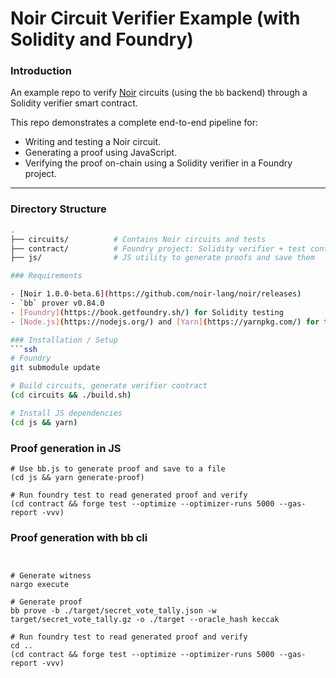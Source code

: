 # Noir Circuit Verifier Example (with Solidity and Foundry)

### Introduction

An example repo to verify [Noir](https://noir-lang.org) circuits (using the `bb` backend) through a Solidity verifier smart contract.

This repo demonstrates a complete end-to-end pipeline for:
- Writing and testing a Noir circuit.
- Generating a proof using JavaScript.
- Verifying the proof on-chain using a Solidity verifier in a Foundry project.

---

### Directory Structure

```bash
.
├── circuits/          # Contains Noir circuits and tests
├── contract/          # Foundry project: Solidity verifier + test contract
├── js/                # JS utility to generate proofs and save them

### Requirements

- [Noir 1.0.0-beta.6](https://github.com/noir-lang/noir/releases)
- `bb` prover v0.84.0
- [Foundry](https://book.getfoundry.sh/) for Solidity testing
- [Node.js](https://nodejs.org/) and [Yarn](https://yarnpkg.com/) for the JavaScript tooling

### Installation / Setup
```ssh
# Foundry
git submodule update

# Build circuits, generate verifier contract
(cd circuits && ./build.sh)

# Install JS dependencies
(cd js && yarn)

```

### Proof generation in JS


```ssh
# Use bb.js to generate proof and save to a file
(cd js && yarn generate-proof)

# Run foundry test to read generated proof and verify
(cd contract && forge test --optimize --optimizer-runs 5000 --gas-report -vvv)

```

### Proof generation with bb cli

```ssh


# Generate witness
nargo execute

# Generate proof
bb prove -b ./target/secret_vote_tally.json -w target/secret_vote_tally.gz -o ./target --oracle_hash keccak

# Run foundry test to read generated proof and verify
cd ..
(cd contract && forge test --optimize --optimizer-runs 5000 --gas-report -vvv)
```
